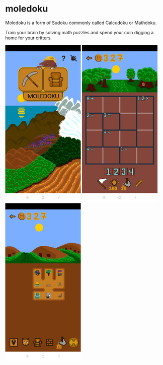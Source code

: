 # moledoku

Moledoku is a form of Sudoku commonly called Calcudoku or Mathdoku.

Train your brain by solving math puzzles and spend your coin digging a home for your critters.

<img src="https://github.com/LacChe/moledoku/blob/main/pics/1.jpg" width="240" />
<img src="https://github.com/LacChe/moledoku/blob/main/pics/2.jpg" width="240" />
<img src="https://github.com/LacChe/moledoku/blob/main/pics/3.jpg" width="240" />
